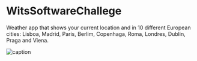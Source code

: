 # WitsSoftwareChallege
Weather app that shows your current location and in 10 different European
cities: Lisboa, Madrid, Paris, Berlim, Copenhaga, Roma, Londres, Dublin, Praga and Viena.


![caption](https://j.gifs.com/L7Lmp4.gif)

